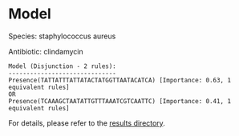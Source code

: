 
# Model

Species: staphylococcus aureus

Antibiotic: clindamycin

```
Model (Disjunction - 2 rules):
------------------------------
Presence(TATTATTTATTATACTATGGTTAATACATCA) [Importance: 0.63, 1 equivalent rules]
OR
Presence(TCAAAGCTAATATTGTTTAAATCGTCAATTC) [Importance: 0.41, 1 equivalent rules]

```

For details, please refer to the [results directory](../../../../../results/scm_b/staphylococcus%20aureus/clindamycin/repeat_2/).

